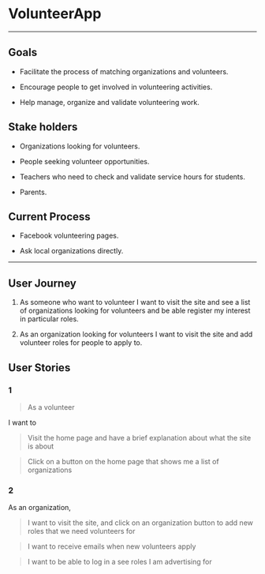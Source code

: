 # VolunteerApp
---
## Goals
  * Facilitate the process of matching organizations and volunteers.

  * Encourage people to get involved in volunteering activities.

  * Help manage, organize and validate volunteering work.

## Stake holders

* Organizations looking for volunteers.

* People seeking volunteer opportunities.

* Teachers who need to check and validate service hours for students.

* Parents.

## Current Process
* Facebook volunteering pages.

* Ask local organizations directly.
---
## User Journey

1. As someone who want to volunteer
I want to visit the site and see a list
of organizations looking for volunteers and be able register my interest in particular roles.

2. As  an organization looking for volunteers I want to visit the site and add volunteer roles for people to apply to.

## User Stories

### 1

> As a volunteer

I want to

> Visit the home page and have a brief explanation about what the site is about

> Click on a button on the home page that shows me a list of organizations

### 2

As an organization,

> I want to visit the site, and click on an organization button to add new roles that we need volunteers for

> I want to receive emails when new volunteers apply

> I want to be able to log in a see roles I am advertising for
